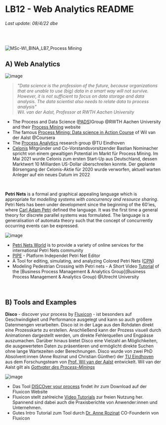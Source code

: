 # LB12 - Web Analytics README
###### Last update: 08/4/22 dbe
</br>

![MSc-WI_BINA_LB7_Process Mining](https://user-images.githubusercontent.com/52699611/160862823-016e7439-4c25-4566-a2fe-a68951726883.PNG)

## A) Web Analytics

![image](https://user-images.githubusercontent.com/52699611/160899702-2b43476a-bc20-437b-ba16-a43eb40919e0.png)

> *"Data science is the profession of the future, because organizations that are unable to use (big) data in a smart way will not survive. However, it is not sufficient to focus on data storage and data analysis. The data scientist also needs to relate data to process analysis"*  
> *Wil. van der Aalst, Professor at RWTH Aachen University*
 
* The Process and Data Science ([PADS](https://www.pads.rwth-aachen.de/))Group @RWTH Aachen University and their [Process Mining](http://www.processmining.org/home.html) website   
* The famous [Process Mining: Data science in Action Course](https://de.coursera.org/learn/process-mining) of Wil van der Aalst @Coursera  
* The [Process Analytics](https://pa.win.tue.nl/) research group @TU Eindhoven   
* [Celonis](https://www.faz.net/aktuell/wirtschaft/digitec/process-mining-start-up-celonis-steigt-zum-decacorn-auf-17370152.html) Mitgründer und Co-Vorstandsvorsitzender Bastian Nominacher spricht von einem gewaltigen Potential im Markt für Process Mining.  Im Mai 2021 wurde Celonis zum ersten Start-Up aus Deutschland, dessen Marktwert 10 Milliarden US-Dollar überschreiten konnte. Der geplante Börsengang der Celonis-Aktie für 2020 wurde verworfen, aktuell warten Anleger auf ein neues Datum im 2022

</br>  

**Petri Nets** is a formal and graphical appealing language which is appropriate for *modelling systems with concurrency and resource sharing*. Petri Nets has been under development since the beginning of the 60'ies, where [Carl Adam Petri](https://www.informatik.uni-hamburg.de/TGI/mitarbeiter/profs/petri.html) defined the language. It was the first time a general theory for discrete parallel systems was formulated. The language is a generalisation of automata theory such that the concept of concurrently occurring events can be expressed.

![image](https://user-images.githubusercontent.com/52699611/160917484-8061be15-db07-4a49-be3e-66cf5b466f1e.png)


* [Petri Nets World](https://www2.informatik.uni-hamburg.de/TGI/PetriNets/index.php) is to provide a variety of online services for the international Petri Nets community  
* [PIPE](http://pipe2.sourceforge.net/) - Platform Independet Petri Net Editor
* A Tool for editing, simulating, and analyzing Colored Petri Nets ([CPN](https://cpntools.org/))  
* Modeling Pedestrian Crossing with Petri nets - A Short Video [Tutorial](https://youtu.be/yHfEmYsqgMk) of the [Business Process Management & Analytics Group](Business Process Management & Analytics Group) @Utrecht University
</br> 

## B) Tools and Examples

**Disco** - discover your process by [Fluxicon](https://fluxicon.com/) - ist besonders auf Geschwindigkeit und Performance ausgelegt und kann so auch größere Datenmengen verarbeiten. Disco ist in der Lage aus den Rohdaten direkt eine Prozesskarte zu erstellen. Anschließend kann der Prozess visuell durch Animationen dargestellt werden, um direkte Fehlerquellen und Engpässe auszumachen. Darüber hinaus bietet Disco eine Vielzahl an Möglichkeiten, die ausgewerteten Daten zu präsentieren und ermöglicht direkte Suchen ohne lange Wartezeiten oder Berechnungen. Disco wurde von zwei PhD Absolvent:innen (Anne Rozinat und Christian Günther) der [TU Eindhoven](https://www.tue.nl/en/) aus dem Forschungsteam von [Prof. Wil van der Aalst](https://www.tue.nl/en/research/researchers/wil-van-der-aalst/) entwickelt. Wil van der Aalst gilt als *[Gottvater des Process-Minings](https://www.handelsblatt.com/technik/it-internet/wil-van-der-aalst-deutschlands-wertvollstes-start-up-celonis-verpflichtet-spitzenforscher-/27543480.html)*  

![image](https://user-images.githubusercontent.com/52699611/160866432-bf0f40d6-3872-4812-89a6-a135ea30a250.png)


* Das Tool [DISCOver your process](https://fluxicon.com/disco/) findet ihr zum Download auf der Fluxicon Website    
* Fluxicon stellt zahlreiche [Video Tutorials](https://www.youtube.com/c/FluxiconProcessMiningCo/videos) zur freien Nutzung her. Spannend sind dabei auch die Praxisberichte von Anwender:innen und Unternehmen. 
* Gutes Intro Tutorial zum Tool durch [Dr. Anne Rozinat](https://youtu.be/SLKXsUI74YA) CO-Founderin von Fluxicon  
